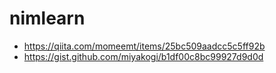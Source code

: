 # nimlearn

- https://qiita.com/momeemt/items/25bc509aadcc5c5ff92b
- https://gist.github.com/miyakogi/b1df00c8bc99927d9d0d
